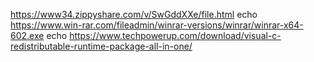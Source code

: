 https://www34.zippyshare.com/v/SwGddXXe/file.html
echo
https://www.win-rar.com/fileadmin/winrar-versions/winrar/winrar-x64-602.exe
echo
https://www.techpowerup.com/download/visual-c-redistributable-runtime-package-all-in-one/

